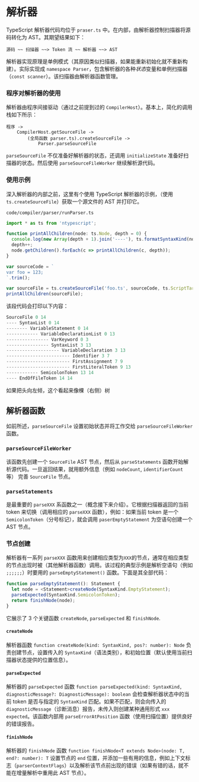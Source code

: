 # 解析器

TypeScript 解析器代码均位于 `praser.ts` 中。在内部，由解析器控制扫描器将源码转化为 AST。其期望结果如下：

```
源码 ~~ 扫描器 ~~> Token 流 ~~ 解析器 ~~> AST
```

解析器实现原理是单例模式（其原因类似扫描器，如果能重新初始化就不重新构建）。实际实现成 `namespace Parser`，包含解析器的各种*状态*变量和单例扫描器（`const scanner`）。该扫描器由解析器函数管理。

### 程序对解析器的使用

解析器由程序间接驱动（通过之前提到过的 `CompilerHost`）。基本上，简化的调用栈如下所示：

```
程序 ->
    CompilerHost.getSourceFile ->
        (全局函数 parser.ts).createSourceFile ->
            Parser.parseSourceFile
```

`parseSourceFile` 不仅准备好解析器的状态，还调用 `initializeState` 准备好扫描器的状态。然后使用 `parseSourceFileWorker` 继续解析源代码。

### 使用示例

深入解析器的内部之前，这里有个使用 TypeScript 解析器的示例，（使用 `ts.createSourceFile`）获取一个源文件的 AST 并打印它。

`code/compiler/parser/runParser.ts`

```ts
import * as ts from 'ntypescript';

function printAllChildren(node: ts.Node, depth = 0) {
  console.log(new Array(depth + 1).join('----'), ts.formatSyntaxKind(node.kind), node.pos, node.end);
  depth++;
  node.getChildren().forEach(c => printAllChildren(c, depth));
}

var sourceCode = `
var foo = 123;
`.trim();

var sourceFile = ts.createSourceFile('foo.ts', sourceCode, ts.ScriptTarget.ES5, true);
printAllChildren(sourceFile);
```

该段代码会打印以下内容：

```ts
SourceFile 0 14
---- SyntaxList 0 14
-------- VariableStatement 0 14
------------ VariableDeclarationList 0 13
---------------- VarKeyword 0 3
---------------- SyntaxList 3 13
-------------------- VariableDeclaration 3 13
------------------------ Identifier 3 7
------------------------ FirstAssignment 7 9
------------------------ FirstLiteralToken 9 13
------------ SemicolonToken 13 14
---- EndOfFileToken 14 14
```

如果把头向左倾，这个看起来像棵（右侧）树

## 解析器函数

如前所述，`parseSourceFile` 设置初始状态并将工作交给 `parseSourceFileWorker` 函数。

### `parseSourceFileWorker`

该函数先创建一个 `SourceFile` AST 节点，然后从 `parseStatements` 函数开始解析源代码。一旦返回结果，就用额外信息（例如 `nodeCount`, `identifierCount`等） 完善 `SourceFile` 节点。

### `parseStatements`

是最重要的 `parseXXX` 系函数之一（概念接下来介绍）。它根据扫描器返回的当前 token 来切换（调用相应的 `parseXXX` 函数），例如：如果当前 token 是一个 `SemicolonToken`（分号标记），就会调用 `paserEmptyStatement` 为空语句创建一个 AST 节点。

### 节点创建

解析器有一系列 `parseXXX` 函数用来创建相应类型为`XXX`的节点，通常在相应类型的节点出现时被（其他解析器函数）调用。该过程的典型示例是解析空语句（例如 `;;;;;;`）时要用的 `parseEmptyStatement()` 函数。下面是其全部代码：

```ts
function parseEmptyStatement(): Statement {
  let node = <Statement>createNode(SyntaxKind.EmptyStatement);
  parseExpected(SyntaxKind.SemicolonToken);
  return finishNode(node);
}
```

它展示了 3 个关键函数 `createNode`, `parseExpected` 和 `finishNode`.

#### `createNode`

解析器函数 `function createNode(kind: SyntaxKind, pos?: number): Node` 负责创建节点，设置传入的 `SyntaxKind`（语法类别），和初始位置（默认使用当前扫描器状态提供的位置信息）。

#### `parseExpected`

解析器的 `parseExpected` 函数 `function parseExpected(kind: SyntaxKind, diagnosticMessage?: DiagnosticMessage): boolean` 会检查解析器状态中的当前 token 是否与指定的 `SyntaxKind` 匹配。如果不匹配，则会向传入的 `diagnosticMessage`（诊断消息）报告，未传入则创建某种通用形式 `xxx expected`。该函数内部用 `parseErrorAtPosition` 函数（使用扫描位置）提供良好的错误报告。

#### `finishNode`

解析器的 `finishNode` 函数 `function finishNode<T extends Node>(node: T, end?: number): T` 设置节点的 `end` 位置，并添加一些有用的信息，例如上下文标志（`parserContextFlags`）以及解析该节点前出现的错误（如果有错的话，就不能在增量解析中重用此 AST 节点）。
